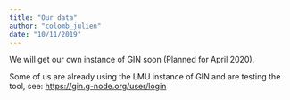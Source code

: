 ```yaml
---
title: "Our data"
author: "colomb_julien"
date: "10/11/2019"
---
```


We will get our own instance of GIN soon (Planned for April 2020).

Some of us are already using the LMU instance of GIN and are testing the tool, see:
https://gin.g-node.org/user/login
